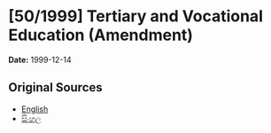 # [50/1999] Tertiary and Vocational Education (Amendment)

**Date:** 1999-12-14

## Original Sources

- [English](https://documents.gov.lk/view/acts/1999/12/50-1999_E.pdf)
- [සිංහල](https://documents.gov.lk/view/acts/1999/12/50-1999_S.pdf)
